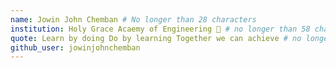 ```yaml
---
name: Jowin John Chemban # No longer than 28 characters
institution: Holy Grace Acaemy of Engineering 🚩 # no longer than 58 characters
quote: Learn by doing Do by learning Together we can achieve # no longer than 100 characters, avoid using quotes(") to guarantee the format remains the same.
github_user: jowinjohnchemban
---
```


